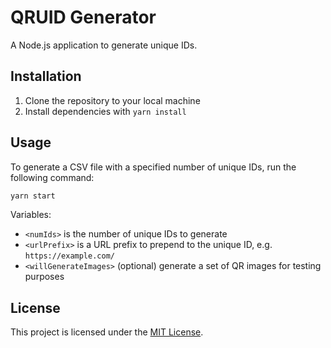 # QRUID Generator

A Node.js application to generate unique IDs.

## Installation

1. Clone the repository to your local machine
2. Install dependencies with `yarn install`

## Usage

To generate a CSV file with a specified number of unique IDs, run the following command:

```sh
yarn start
```

Variables:

-   `<numIds>` is the number of unique IDs to generate
-   `<urlPrefix>` is a URL prefix to prepend to the unique ID, e.g. `https://example.com/`
-   `<willGenerateImages>` (optional) generate a set of QR images for testing purposes

## License

This project is licensed under the [MIT License](https://opensource.org/licenses/MIT).
